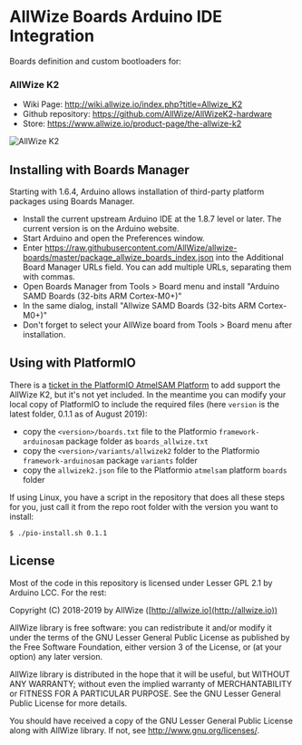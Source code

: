 # AllWize Boards Arduino IDE Integration

Boards definition and custom bootloaders for:

### AllWize K2 ###
  
  * Wiki Page: http://wiki.allwize.io/index.php?title=Allwize_K2
  * Github repository: https://github.com/AllWize/AllWizeK2-hardware
  * Store: https://www.allwize.io/product-page/the-allwize-k2

![AllWize K2](http://wiki.allwize.io/images/thumb/5/59/20190504_231200s.jpg/800px-20190504_231200s.jpg)

## Installing with Boards Manager

Starting with 1.6.4, Arduino allows installation of third-party platform packages using Boards Manager. 

* Install the current upstream Arduino IDE at the 1.8.7 level or later. The current version is on the Arduino website.
* Start Arduino and open the Preferences window.
* Enter https://raw.githubusercontent.com/AllWize/allwize-boards/master/package_allwize_boards_index.json into the Additional Board Manager URLs field. You can add multiple URLs, separating them with commas.
* Open Boards Manager from Tools > Board menu and install "Arduino SAMD Boards (32-bits ARM Cortex-M0+)"
* In the same dialog, install "Allwize SAMD Boards (32-bits ARM Cortex-M0+)"
* Don't forget to select your AllWize board from Tools > Board menu after installation.

## Using with PlatformIO

There is a [ticket in the PlatformIO AtmelSAM Platform](https://github.com/platformio/platform-atmelsam/issues/71) to add support the AllWize K2, but it's not yet included. In the meantime you can modify your local copy of PlatformIO to include the required files (here `version` is the latest folder, 0.1.1 as of August 2019):

* copy the `<version>/boards.txt` file to the Platformio `framework-arduinosam` package folder as `boards_allwize.txt`
* copy the `<version>/variants/allwizek2` folder to the Platformio `framework-arduinosam` package `variants` folder
* copy the `allwizek2.json` file to the Platformio `atmelsam` platform `boards` folder

If using Linux, you have a script in the repository that does all these steps for you, just call it from the repo root folder with the version you want to install:

```
$ ./pio-install.sh 0.1.1
```

## License

Most of the code in this repository is licensed under Lesser GPL 2.1 by Arduino LCC.
For the rest:

Copyright (C) 2018-2019 by AllWize ([http://allwize.io](http://allwize.io))

AllWize library is free software: you can redistribute it and/or modify
it under the terms of the GNU Lesser General Public License as published by
the Free Software Foundation, either version 3 of the License, or
(at your option) any later version.

AllWize library is distributed in the hope that it will be useful,
but WITHOUT ANY WARRANTY; without even the implied warranty of
MERCHANTABILITY or FITNESS FOR A PARTICULAR PURPOSE.  See the
GNU Lesser General Public License for more details.

You should have received a copy of the GNU Lesser General Public License
along with AllWize library.  If not, see <http://www.gnu.org/licenses/>.
